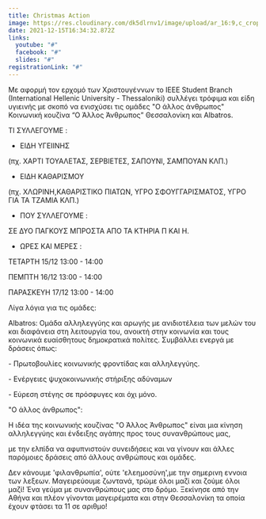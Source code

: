 ```yaml
---
title: Christmas Action
image: https://res.cloudinary.com/dk5dlrnv1/image/upload/ar_16:9,c_crop,e_sharpen,g_auto,w_1000/v1652196817/events/266158516_5158401500856609_8859394196771874134_n.png_s6apa5.png
date: 2021-12-15T16:34:32.872Z
links:
  youtube: "#"
  facebook: "#"
  slides: "#"
registrationLink: "#"
---
```

Με αφορμή τον ερχομό των Χριστουγέννων το IEEE Student Branch (International Hellenic University - Thessaloniki) συλλέγει τρόφιμα και είδη υγιεινής με σκοπό να ενισχύσει τις ομάδες "Ο άλλος άνθρωπος" Κοινωνική κουζίνα “Ο Άλλος Άνθρωπος” Θεσσαλονίκη και Albatros.

ΤΙ ΣΥΛΛΕΓΟΥΜΕ :

- ΕΙΔΗ ΥΓΕΙΙΝΗΣ

(πχ. ΧΑΡΤΙ ΤΟΥΑΛΕΤΑΣ, ΣΕΡΒΙΕΤΕΣ, ΣΑΠΟΥΝΙ, ΣΑΜΠΟΥΑΝ ΚΛΠ.)

- ΕΙΔΗ ΚΑΘΑΡΙΣΜΟΥ

(πχ. ΧΛΩΡΙΝΗ,ΚΑΘΑΡΙΣΤΙΚΟ ΠΙΑΤΩΝ, ΥΓΡΟ ΣΦΟΥΓΓΑΡΙΣΜΑΤΟΣ, ΥΓΡΟ ΓΙΑ ΤΑ ΤΖΑΜΙΑ ΚΛΠ.)

- ΠΟΥ ΣΥΛΛΕΓΟΥΜΕ :

ΣΕ ΔΥΟ ΠΑΓΚΟΥΣ ΜΠΡΟΣΤΑ ΑΠΟ ΤΑ ΚΤΗΡΙΑ Π ΚΑΙ Η.

- ΩΡΕΣ ΚΑΙ ΜΕΡΕΣ :

ΤΕΤΑΡΤΗ 15/12 13:00 - 14:00

ΠΕΜΠΤΗ 16/12 13:00 - 14:00

ΠΑΡΑΣΚΕΥΗ 17/12 13:00 - 14:00

Λίγα λόγια για τις ομάδες:

Albatros: Ομάδα αλληλεγγύης και αρωγής με ανιδιοτέλεια των μελών του και διαφάνεια στη λειτουργία του, ανοικτή στην κοινωνία και τους κοινωνικά ευαίσθητους δημοκρατικά πολίτες. Συμβάλλει ενεργά με δράσεις όπως:

\- Πρωτοβουλίες κοινωνικής φροντίδας και αλληλεγγύης.

\- Ενέργειες ψυχοκοινωνικής στήριξης αδύναμων

\- Εύρεση στέγης σε πρόσφυγες και όχι μόνο.

"Ο άλλος άνθρωπος":

Η ιδέα της κοινωνικής κουζίνας "Ο Άλλος Άνθρωπος" είναι μια κίνηση αλληλεγγύης και ένδειξης αγάπης προς τους συνανθρώπους μας,

με την ελπίδα να αφυπνιστούν συνειδήσεις και να γίνουν και άλλες παρόμοιες δράσεις από άλλους ανθρώπους και ομάδες.

Δεν κάνουμε 'φιλανθρωπία', ούτε 'ελεημοσύνη',με την σημερινη εννοια των λεξεων. Μαγειρεύουμε ζωντανά, τρώμε όλοι μαζί και ζούμε όλοι μαζί! Ένα γεύμα με συνανθρώπους μας στο δρόμο. Ξεκίνησε από την Αθήνα και πλέον γίνονται μαγειρέματα και στην Θεσσαλονίκη τα οποία έχουν φτάσει τα 11 σε αριθμο!